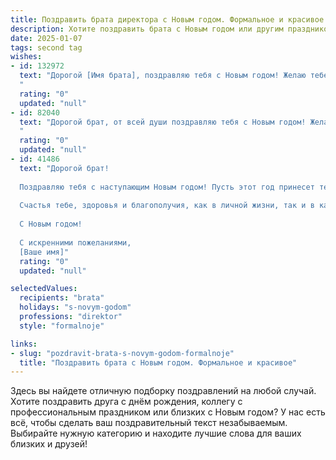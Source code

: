```yaml
---
title: Поздравить брата директора с Новым годом. Формальное и красивое
description: Хотите поздравить брата с Новым годом или другим праздником? Наш ИИ создаст незабываемое поздравление, а вы обязательно выделитесь среди других.  
date: 2025-01-07
tags: second tag
wishes:
- id: 132972
  text: "Дорогой [Имя брата], поздравляю тебя с Новым годом! Желаю тебе в новом году новых профессиональных успехов на посту директора, реализации всех амбициозных планов и благополучия во всех сферах жизни. Пусть наступающий год принесет тебе крепкое здоровье, счастье и  уверенность в завтрашнем дне.  С Новым годом!
  "
  rating: "0"
  updated: "null"
- id: 82040
  text: "Дорогой брат, от всей души поздравляю тебя с Новым годом! Желаю тебе в наступающем году новых высот в твоей карьере директора, благополучия, процветания и, конечно же, крепкого здоровья! Пусть этот год принесет тебе множество ярких моментов и исполнит все твои самые сокровенные мечты. С Новым годом!
  "
  rating: "0"
  updated: "null"
- id: 41486
  text: "Дорогой брат!
  
  Поздравляю тебя с наступающим Новым годом! Пусть этот год принесет тебе новые профессиональные достижения, успехи в работе и множество ярких моментов. Желаю, чтобы каждый день дарил вдохновение, а все начинания завершаются триумфом.
  
  Счастья тебе, здоровья и благополучия, как в личной жизни, так и в карьере. Пусть в твоем доме всегда царят радость и гармония, а на работе — атмосфера поддержки и взаимопонимания.
  
  С Новым годом!
  
  С искренними пожеланиями,
  [Ваше имя]"
  rating: "0"
  updated: "null"

selectedValues:
  recipients: "brata"
  holidays: "s-novym-godom"
  professions: "direktor"
  style: "formalnoje"

links:
- slug: "pozdravit-brata-s-novym-godom-formalnoje"
  title: "Поздравить брата с Новым годом. Формальное и красивое"
---
```


Здесь вы найдете отличную подборку поздравлений на любой случай.
Хотите поздравить друга с днём рождения, коллегу с профессиональным праздником или близких с Новым годом? У нас есть всё, чтобы сделать ваш поздравительный текст незабываемым. Выбирайте нужную категорию и находите лучшие слова для ваших близких и друзей!
